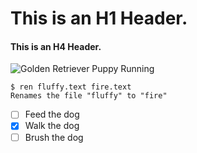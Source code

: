 # This is an H1 Header.

#### This is an H4 Header.

![Golden Retriever Puppy Running](https://www.petplace.com/static/34b93d6fa8ec8aa3cdfd706fa8585f98/c85e8/shutterstock_1555613531.png)
```
$ ren fluffy.text fire.text
Renames the file "fluffy" to "fire"
```

- [ ] Feed the dog
- [x] Walk the dog
- [ ] Brush the dog
